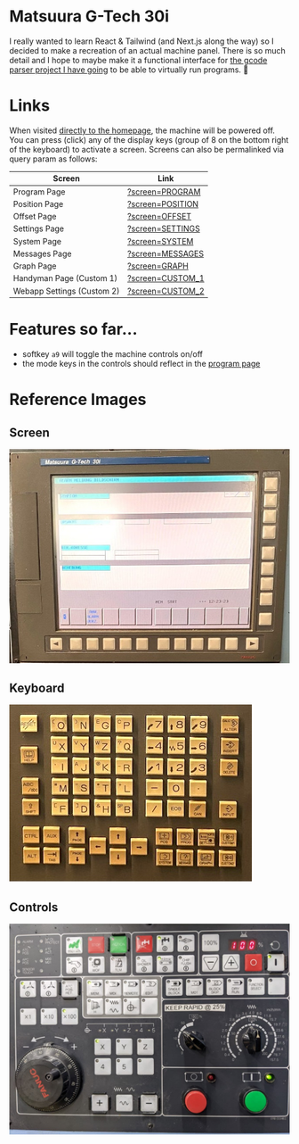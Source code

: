 # Matsuura G-Tech 30i

I really wanted to learn React & Tailwind (and Next.js along the way) so I decided to make a recreation of an actual machine panel. There is so much detail and I hope to maybe make it a functional interface for [the gcode parser project I have going](https://github.com/kevinkhill/ncstat) to be able to virtually run programs. 🤯

# Links
When visited [directly to the homepage](https://matsuura-gtech-30i.netlify.app/), the machine will be powered off. You can press (click) any of the display keys (group of 8 on the bottom right of the keyboard) to activate a screen. Screens can also be permalinked via query param as follows:

| Screen | Link |
|--------|------|
Program Page | [?screen=PROGRAM][LINK__PROGRAM_PAGE]
Position Page | [?screen=POSITION](https://matsuura-gtech-30i.netlify.app?screen=POSITION)
Offset Page | [?screen=OFFSET](https://matsuura-gtech-30i.netlify.app?screen=OFFSET)
Settings Page | [?screen=SETTINGS](https://matsuura-gtech-30i.netlify.app?screen=SETTINGS)
System Page | [?screen=SYSTEM](https://matsuura-gtech-30i.netlify.app?screen=SYSTEM)
Messages Page | [?screen=MESSAGES](https://matsuura-gtech-30i.netlify.app?screen=MESSAGES)
Graph Page | [?screen=GRAPH](https://matsuura-gtech-30i.netlify.app?screen=GRAPH)
Handyman Page (Custom 1) | [?screen=CUSTOM_1](https://matsuura-gtech-30i.netlify.app?screen=CUSTOM_1)
Webapp Settings (Custom 2) | [?screen=CUSTOM_2](https://matsuura-gtech-30i.netlify.app?screen=CUSTOM_2)

# Features so far...
 - softkey `a9` will toggle the machine controls on/off
 - the mode keys in the controls should reflect in the [program page][LINK__PROGRAM_PAGE]

# Reference Images

## Screen
[![Screen](./public/img/screen.jpg)](https://github.com/kevinkhill/matsuura-gtech-30i/blob/main/public/img/screen.jpg?raw=true)

## Keyboard
[![Keyboard](./public/img/keyboard.jpg)](https://github.com/kevinkhill/matsuura-gtech-30i/blob/main/public/img/keyboard.jpg?raw=true)

## Controls
[![Controls](./public/img/controls.jpg)](https://github.com/kevinkhill/matsuura-gtech-30i/blob/main/public/img/controls.jpg?raw=true)

[LINK__PROGRAM_PAGE]: https://matsuura-gtech-30i.netlify.app?screen=PROGRAM "Program Page"
